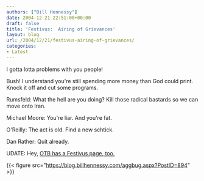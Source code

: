 ```yaml
---
authors: ["Bill Hennessy"]
date: 2004-12-21 22:51:00+00:00
draft: false
title: 'Festivus:  Airing of Grievances'
layout: blog
url: /2004/12/21/festivus-airing-of-grievances/
categories:
- Latest
---
```


I gotta lotta problems with you people!




Bush! I understand you're still spending more money than God could print. Knock it off and cut some programs.




Rumsfeld: What the hell are you doing? Kill those radical bastards so we can move onto Iran.




Michael Moore: You're liar. And you're fat.




O'Reilly: The act is old. Find a new schtick.




Dan Rather: Quit already. 




UDATE: Hey, [OTB has a Festivus page, too.](https://www.outsidethebeltway.com/archives/8533)




{{< figure src="https://blog.billhennessy.com/aggbug.aspx?PostID=894" >}}

